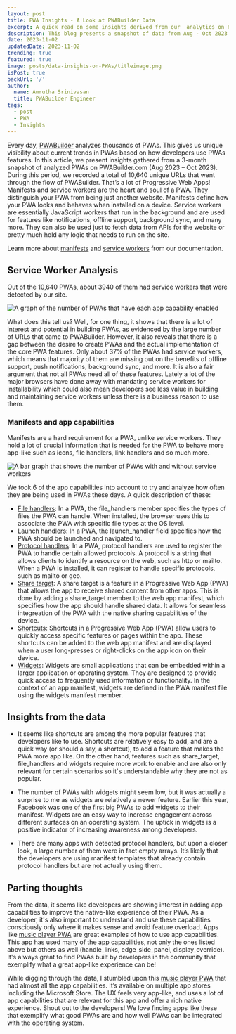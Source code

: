 ```yaml
---
layout: post
title: PWA Insights - A Look at PWABuilder Data
excerpt: A quick read on some insights derived from our  analytics on PWABuilder.com
description: This blog presents a snapshot of data from Aug - Oct 2023 of all the PWAs that have been through the flow of PWABuilder.com and what we can learn from them.
date: 2023-11-02
updatedDate: 2023-11-02
trending: true
featured: true
image: posts/data-insights-on-PWAs/titleimage.png
isPost: true
backUrl: '/'
author:
  name: Amrutha Srinivasan
  title: PWABuilder Engineer
tags:
  - post
  - PWA
  - Insights
---
```



Every day, [PWABuilder](https://pwabuilder.com/) analyzes thousands of PWAs. This gives us unique visibility about current trends in PWAs based on how developers use PWAs features. In this article, we present insights gathered from a 3-month snapshot of analyzed PWAs on PWABuilder.com (Aug 2023 – Oct 2023). 
During this period, we recorded a total of 10,640 unique URLs that went through the flow of PWABuilder. That’s a lot of Progressive Web Apps! 
Manifests and service workers are the heart and soul of a PWA. They distinguish your PWA from being just another website. Manifests define how your PWA looks and behaves when installed on a device. Service workers are essentially JavaScript workers that run in the background and are used for features like notifications, offline support, background sync, and many more. They can also be used just to fetch data from APIs for the website or pretty much hold any logic that needs to run on the site.

Learn more about [manifests](https://docs.pwabuilder.com/#/home/pwa-intro?id=web-app-manifests) and [service workers](https://docs.pwabuilder.com/#/home/sw-intro) from our documentation. 

## Service Worker Analysis

Out of the 10,640 PWAs, about 3940 of them had service workers that were detected by our site.
 
 ![A graph of the number of PWAs that have each app capability enabled](/posts/data-insights-on-PWAs/appcap.png)

What does this tell us? Well, for one thing, it shows that there is a lot of interest and potential in building PWAs, as evidenced by the large number of URLs that came to PWABuilder. However, it also reveals that there is a gap between the desire to create PWAs and the actual implementation of the core PWA features. Only about 37% of the PWAs had service workers, which means that  majority of them are missing out on the benefits of offline support, push notifications, background sync, and more. It is also a fair argument that not all PWAs need all of these features. Lately a lot of the major browsers have done away with mandating service workers for installability which could also mean developers see less value in building and maintaining service workers unless there is a business reason to use them.

### Manifests and app capabilities

Manifests are a hard requirement for a PWA, unlike service workers. They hold a lot of crucial information that is needed for the PWA to behave more app-like such as icons, file handlers, link handlers and so much more. 

 ![A bar graph that shows the number of PWAs with and without service workers](/posts/data-insights-on-PWAs/SW.png)

 We took 6 of the app capabilities into account to try and analyze how often they are being used in PWAs these days. A quick description of these:

 * [File handlers](https://developer.mozilla.org/docs/Web/Manifest/file_handlers):  In a PWA, the file_handlers member specifies the types of files the PWA can handle. When installed, the browser uses this to associate the PWA with specific file types at the OS level.
 * [Launch handlers](https://developer.mozilla.org/docs/Web/API/Launch_Handler_API): In a PWA, the launch_handler field specifies how the PWA should be launched and navigated to. 
 * [Protocol handlers](https://developer.mozilla.org/docs/Web/Manifest/protocol_handlers): In a PWA, protocol handlers are used to register the PWA to handle certain allowed protocols. A protocol is a string that allows clients to identify a resource on the web, such as http or mailto. When a PWA is installed, it can register to handle specific protocols, such as mailto or geo.
 * [Share target](https://docs.pwabuilder.com/#/home/native-features?id=web-share-api):  A share target is a feature in a Progressive Web App (PWA) that allows the app to receive shared content from other apps. This is done by adding a share_target member to the web app manifest, which specifies how the app should handle shared data. It allows for seamless integreation of the PWA with the native sharing capabilities of the device. 
 * [Shortcuts](https://docs.pwabuilder.com/#/home/native-features?id=shortcuts): Shortcuts in a Progressive Web App (PWA) allow users to quickly access specific features or pages within the app. These shortcuts can be added to the web app manifest and are displayed when a user long-presses or right-clicks on the app icon on their device.
 * [Widgets](https://learn.microsoft.com/en-us/microsoft-edge/progressive-web-apps-chromium/how-to/widgets): Widgets are small applications that can be embedded within a larger application or operating system. They are designed to provide quick access to frequently used information or functionality. In the context of an app manifest, widgets are defined in the PWA manifest file using the widgets manifest member.

## Insights from the data

* It seems like  shortcuts are among the more popular features that developers like to use. Shortcuts are relatively easy to add, and are a quick way (or should a say, a shortcut), to add a feature that makes the PWA more app like. On the other hand, features such as share_target, file_handlers and widgets require more work to enable and are also only relevant for certain scenarios so it's understandable why they are not as popular. 

* The number of PWAs with widgets might seem low, but it was actually a surprise to me as widgets are relatively a newer feature. Earlier this year, Facebook was one of the first big PWAs to add widgets to their manifest. Widgets are an easy way to increase engagement across different surfaces on an operating system. The uptick in widgets is a positive indicator of increasing awareness among developers. 

* There are many apps with detected protocol handlers, but upon a closer look, a large number of them were in fact empty arrays. It’s likely that the developers are using manifest templates that already contain protocol handlers but are not actually using them. 

 
## Parting thoughts

From the data, it seems like developers are showing interest in adding app capabilities to improve the native-like experience of their PWA. As a developer, it's also important to understand and use these capabilities consciously only where it makes sense and avoid feature overload. Apps like [music player PWA](https://xamuzik.com/) are great examples of how to use app capabilities. This app has used many of the app capabilities, not only the ones listed above but others as well (handle_links, edge_side_panel, display_override). It's always great to find PWAs built by developers in the community that exemplify what a great app-like experience can be!

While digging through the data, I stumbled upon this [music player PWA](https://xamuzik.com/) that had almost all the app capabilities. It’s available on multiple app stores including the Microsoft Store. The UX feels very app-like, and uses a lot of app capabilities that are relevant for this app and offer a rich native experience. Shout out to the developers! We love finding apps like these that exemplify what good PWAs are and how well PWAs can be integrated with the operating system. 